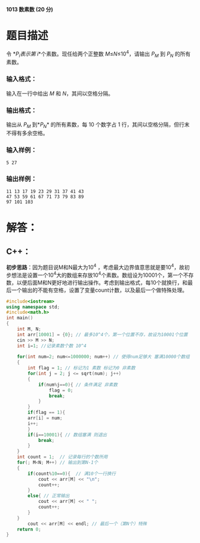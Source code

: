 **1013 数素数 (20 分)**

# 题目描述

令 *$P_{i}$*表示第* $i$*个素数。现任给两个正整数 *M*≤*N*≤$10^{4}$，请输出 *$P_{M}$* 到 *$P_{N}$* 的所有素数。

### 输入格式：

输入在一行中给出 *M* 和 *N*，其间以空格分隔。

### 输出格式：

输出从 *$P_{M}$* 到*$P_{N}$* 的所有素数，每 10 个数字占 1 行，其间以空格分隔，但行末不得有多余空格。

### 输入样例：

```in
5 27
```

### 输出样例：

```out
11 13 17 19 23 29 31 37 41 43
47 53 59 61 67 71 73 79 83 89
97 101 103
```



# 解答：

## C++：

**初步思路**：因为题目说M和N最大为$10^{4}$ ，考虑最大边界值意思就是要$10^{4}$，故初步想法是设置一个$10^{4}$大的数组来存放$10^{4}$个素数。数组设为10001个，第一个不存数，以便后面M和N更好地进行输出操作。考虑到输出格式，每10个就换行，和最后一个输出的不能有空格，设置了变量count计数，以及最后一个做特殊处理。

```c++
#include<iostream>
using namespace std;
#include<math.h>
int main()
{
    int M, N;
    int arr[10001] = {0}; // 最多10^4个，第一个位置不存，故设为10001个位置
    cin >> M >> N;
    int i=1; //记录素数个数 10^4 
		  
	for(int num=2; num<=1000000; num++) // 使得num足够大 塞满10000个数组
    {
	    int flag = 1; // 标记为1 素数 标记为0 非素数
    	for(int j = 2; j <= sqrt(num); j++)
		{
			if(num%j==0){ // 条件满足 非素数
				flag = 0; 
				break;
			} 
		} 
		if(flag == 1){
		arr[i] = num;
		i++;
		}
		if(i==10001){ // 数组塞满 则退出
			break;
		} 
    }
    int count = 1;  // 记录每行的个数所用
    for(; M<N; M++) // 输出到第N-1个
	{
		if(count%10==0){  // 满10个一行换行
			cout << arr[M] << "\n"; 
			count++;
		}
		else{ // 正常输出
			cout << arr[M] << " ";
			count++;
		}
	} 
		cout << arr[M] << endl; // 最后一个（第N个）特殊
    return 0;
}
```
